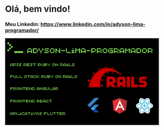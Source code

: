 # Olá, bem vindo!
### Meu Linkedin: https://www.linkedin.com/in/adyson-lima-programador/
<img src="https://github.com/Adyson-Lima-Programador/Adyson-Lima-Programador/blob/main/Adyson-Lima-Programador.png" width="100%" height="50%">

